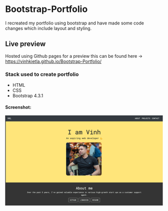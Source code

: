 # Bootstrap-Portfolio

I recreated my portfolio using bootstrap and have made some code changes which include layout and styling. 


## Live preview

Hosted using Github pages for a preview this can be found here -> https://vinhkietla.github.io/Bootstrap-Portfolio/

### Stack used to create portfolio

- HTML 
- CSS
- Bootstrap 4.3.1

#### Screenshot:

![screenshot of portfolio](./images/portfolioss.png)